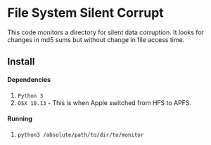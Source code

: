 # File System Silent Corrupt
This code monitors a directory for silent data corruption.
It looks for changes in md5 sums but without change in file access time.

## Install
#### Dependencies
1. `Python 3`
2. `OSX 10.13` - This is when Apple switched from HFS to APFS.

#### Running
1. `python3 /absolute/path/to/dir/to/monitor`
